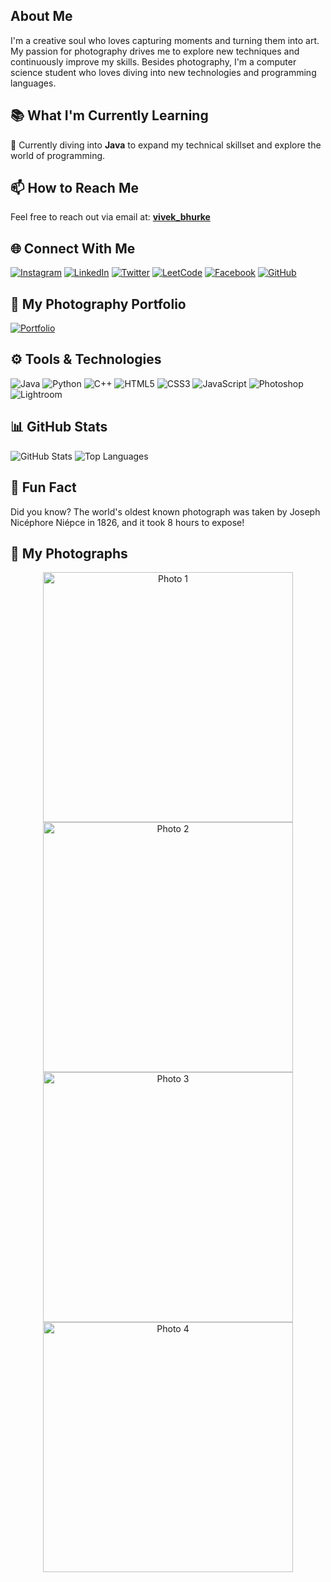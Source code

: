## About Me
I'm a creative soul who loves capturing moments and turning them into art. My passion for photography drives me to explore new techniques and continuously improve my skills. Besides photography, I'm a computer science student who loves diving into new technologies and programming languages.

## 📚 What I'm Currently Learning
🌱 Currently diving into **Java** to expand my technical skillset and explore the world of programming.

## 📫 How to Reach Me
Feel free to reach out via email at: [**vivek_bhurke**](mailto:vivekbhurke863@gmail.com)

## 🌐 Connect With Me
[![Instagram](https://img.shields.io/badge/-Instagram-E4405F?style=for-the-badge&logo=instagram&logoColor=white)](https://www.instagram.com/vivek__bhurke/)
[![LinkedIn](https://img.shields.io/badge/-LinkedIn-0077B5?style=for-the-badge&logo=linkedin&logoColor=white)](https://www.linkedin.com/in/vivek-bhurke/)
[![Twitter](https://img.shields.io/badge/-Twitter-1DA1F2?style=for-the-badge&logo=twitter&logoColor=white)](https://twitter.com/yourprofile)
[![LeetCode](https://img.shields.io/badge/-LeetCode-FFA116?style=for-the-badge&logo=leetcode&logoColor=white)](https://leetcode.com/u/vivek_bhurke/)
[![Facebook](https://img.shields.io/badge/-Facebook-1877F2?style=for-the-badge&logo=facebook&logoColor=white)](https://www.facebook.com/vivek.bhurke.58)
[![GitHub](https://img.shields.io/badge/-GitHub-181717?style=for-the-badge&logo=github&logoColor=white)](https://github.com/VivekBhurke)

## 🎨 My Photography Portfolio
[![Portfolio](https://img.shields.io/badge/-Visit%20My%20Portfolio-000?style=for-the-badge&logo=google-chrome&logoColor=white)](https://vivekbhurke.github.io/photographs/)

## ⚙️ Tools & Technologies
![Java](https://img.shields.io/badge/-Java-007396?style=for-the-badge&logo=java&logoColor=white)
![Python](https://img.shields.io/badge/-Python-3776AB?style=for-the-badge&logo=python&logoColor=white)
![C++](https://img.shields.io/badge/-C++-00599C?style=for-the-badge&logo=cplusplus&logoColor=white)
![HTML5](https://img.shields.io/badge/-HTML5-E34F26?style=for-the-badge&logo=html5&logoColor=white)
![CSS3](https://img.shields.io/badge/-CSS3-1572B6?style=for-the-badge&logo=css3&logoColor=white)
![JavaScript](https://img.shields.io/badge/-JavaScript-F7DF1E?style=for-the-badge&logo=javascript&logoColor=black)
![Photoshop](https://img.shields.io/badge/-Photoshop-31A8FF?style=for-the-badge&logo=adobe-photoshop&logoColor=white)
![Lightroom](https://img.shields.io/badge/-Lightroom-31A8FF?style=for-the-badge&logo=adobe-lightroom&logoColor=white)

## 📊 GitHub Stats
![GitHub Stats](https://github-readme-stats.vercel.app/api?username=VivekBhurke&show_icons=true&theme=radical)
![Top Languages](https://github-readme-stats.vercel.app/api/top-langs/?username=VivekBhurke&layout=compact&theme=radical)


## 🎉 Fun Fact
Did you know? The world's oldest known photograph was taken by Joseph Nicéphore Niépce in 1826, and it took 8 hours to expose!

## 📸 My Photographs
<div align="center">
  <a href="https://vbphotography.netlify.app/photographs/Bird.jpg" target="_blank"><img src="https://vbphotography.netlify.app/photo1.jpg" alt="Photo 1" width="400"></a>
  <a href="https://vbphotography.netlify.app/photographs/BWrain.jpg" target="_blank"><img src="https://vbphotography.netlify.app/photo2.jpg" alt="Photo 2" width="400"></a>
  <a href="https://vbphotography.netlify.app/photographs/Broken Glass.jpg" target="_blank"><img src="https://vbphotography.netlify.app/photo3.jpg" alt="Photo 3" width="400"></a>
  <a href="https://vbphotography.netlify.app/photographs/Horses.jpg" target="_blank"><img src="https://vbphotography.netlify.app/photo4.jpg" alt="Photo 4" width="400"></a>
</div>

